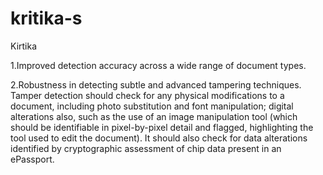 # kritika-s
Kirtika


1.Improved detection accuracy across a wide range of document types.

2.Robustness in detecting subtle and advanced tampering techniques.
Tamper detection should check for any physical modifications to a document, including photo substitution and font manipulation;
digital alterations also, such as the use of an image manipulation tool (which should be identifiable in pixel-by-pixel detail and
flagged, highlighting the tool used to edit the document). It should also check for data alterations identified by cryptographic
assessment of chip data present in an ePassport.
